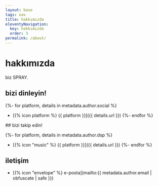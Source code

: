 ```yaml
---
layout: base
tags: nav
title: hakkımızda
eleventyNavigation:
  key: hakkımızda
  order: 3
permalink: /about/
---
```


# hakkımızda

biz SPRAY.

## bizi dinleyin!

{%- for platform, details in metadata.author.social %}

- [{% icon platform %} {{ platform }}]({{ details.url }})
  {%- endfor %}

## bizi takip edin!

{%- for platform, details in metadata.author.dsp %}

- [{% icon "music" %} {{ platform }}]({{ details.url }})
  {%- endfor %}

## iletişim

- [{% icon "envelope" %} e-posta](mailto:{{ metadata.author.email | obfuscate | safe }})
